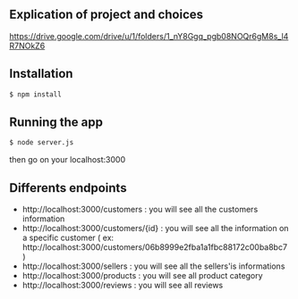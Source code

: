 ## Explication of project and choices

https://drive.google.com/drive/u/1/folders/1_nY8Ggq_pgb08NOQr6gM8s_l4R7NOkZ6


## Installation

```bash
$ npm install
```

## Running the app

```bash
$ node server.js
```

then go on your localhost:3000

## Differents endpoints

- http://localhost:3000/customers : you will see all the customers information
- http://localhost:3000/customers/{id} : you will see all the information on a specific customer ( ex: http://localhost:3000/customers/06b8999e2fba1a1fbc88172c00ba8bc7 )
- http://localhost:3000/sellers : you will see all the sellers'is informations
- http://localhost:3000/products : you will see all product category
- http://localhost:3000/reviews : you will see all reviews




